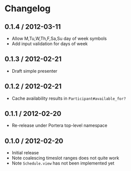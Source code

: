# Changelog

## 0.1.4 / 2012-03-11

- Allow M,Tu,W,Th,F,Sa,Su day of week symbols
- Add input validation for days of week

## 0.1.3 / 2012-02-21

- Draft simple presenter

## 0.1.2 / 2012-02-21

- Cache availability results in `Participant#available_for?`

## 0.1.1 / 2012-02-20

- Re-release under Portera top-level namespace

## 0.1.0 / 2012-02-20

- Initial release
- Note coalescing timeslot ranges does not quite work
- Note `Schedule.view` has not been implemented yet